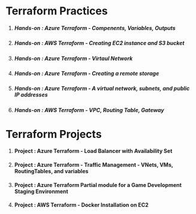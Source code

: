 # Terraform Practices 

 1. ##### Hands-on : Azure Terraform - Compenents, Variables, Outputs

 2. ##### Hands-on : AWS Terraform - Creating EC2 instance and S3 bucket

 3. ##### Hands-on : Azure Terraform - Virtaul Network

 4. ##### Hands-on : Azure Terraform - Creating a remote storage
 
 5. ##### Hands-on : Azure Terraform - A virtual network, subnets, and public IP addresses

 6. ##### Hands-on : AWS Terraform - VPC, Routing Table, Gateway
 
# Terraform Projects

 1. #### Project : Azure Terraform - Load Balancer with Availability Set

 2. #### Project : Azure Terraform - Traffic Management - VNets, VMs, RoutingTables, and variables
 
 3. #### Project : Azure Terraform Partial module for a Game Development Staging Environment 

 4. #### Project : AWS Terraform - Docker Installation on EC2
 
